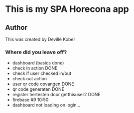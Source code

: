 # This is my SPA Horecona app

## Author
This was created by Devillé Kobe!

### Where did you leave off?
- dashboard (basics done) 
- check in action DONE
- check if user checked in/out
- check out action
- user qr code opvangen DONE
- qr code generaten DONE
- register hertesten door getthisuser2 DONE
- firebase #9 10:50
- dashboard not loading on login...